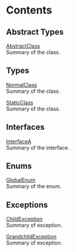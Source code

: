 # Contents

## Abstract Types

[AbstractClass](AbstractClass.md)  
Summary of the class.

## Types

[NormalClass](NormalClass.md)  
Summary of the class.

[StaticClass](StaticClass.md)  
Summary of the class.

## Interfaces

[InterfaceA](InterfaceA.md)  
Summary of the interface.

## Enums

[GlobalEnum](GlobalEnum.md)  
Summary of the enum.

## Exceptions

[ChildException](ChildException.md)  
Summary of exception.

[GrandchildException](GrandchildException.md)  
Summary of exception.

